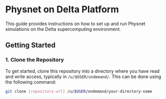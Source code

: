 # Physnet on Delta Platform

This guide provides instructions on how to set up and run Physnet simulations on the Delta supercomputing environment.

## Getting Started

### 1. Clone the Repository

To get started, clone this repository into a directory where you have read and write access, typically in `/u/$USER/ondemand/`. This can be done using the following command:

```bash
git clone [repository-url] /u/$USER/ondemand/your-directory-name
